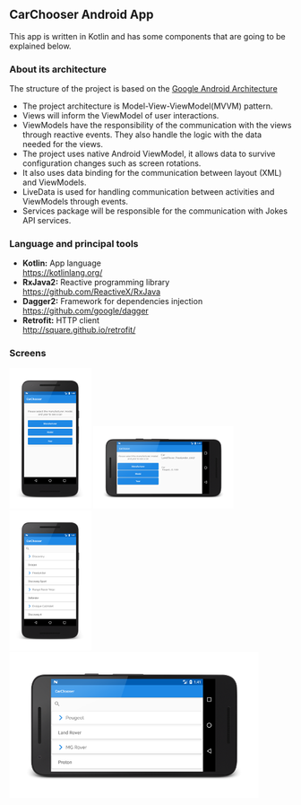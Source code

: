 ## CarChooser Android App
 
This app is written in Kotlin and has some components that are going to be explained below.

### About its architecture 

The structure of the project is based on the [Google Android Architecture](https://developer.android.com/topic/libraries/architecture/index.html)

* The project architecture is Model-View-ViewModel(MVVM) pattern.
* Views will inform the ViewModel of user interactions.
* ViewModels have the responsibility of the communication with the views through reactive events. They also handle the logic with the data needed for the views.
* The project uses native Android ViewModel, it allows data to survive configuration changes such as screen rotations.
* It also uses data binding for the communication between layout (XML) and ViewModels.
* LiveData is used for handling communication between activities and ViewModels through events. 
* Services package will be responsible for the communication with Jokes API services.

### Language and principal tools

* __Kotlin:__  App language  
https://kotlinlang.org/
* __RxJava2:__  Reactive programming library  
https://github.com/ReactiveX/RxJava
* __Dagger2:__  Framework for dependencies injection  
https://github.com/google/dagger
* __Retrofit:__  HTTP client   
http://square.github.io/retrofit/

### Screens

![Screen One](images/ScreenOne.png)
![Screen Two](images/ScreenTwo.png)
![Screen Two](images/ScreenThree.png)
![Screen Two](images/ScreenFour.png)
